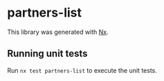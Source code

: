 # partners-list

This library was generated with [Nx](https://nx.dev).

## Running unit tests

Run `nx test partners-list` to execute the unit tests.
